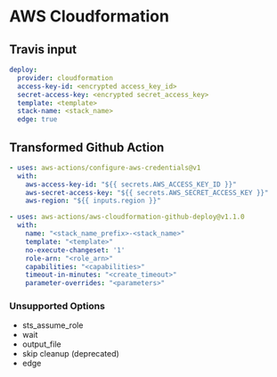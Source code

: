 # AWS Cloudformation

## Travis input

```yaml
deploy:
  provider: cloudformation
  access-key-id: <encrypted access_key_id>
  secret-access-key: <encrypted secret_access_key>
  template: <template>
  stack-name: <stack_name>
  edge: true
```

## Transformed Github Action

```yaml
- uses: aws-actions/configure-aws-credentials@v1
  with:
    aws-access-key-id: "${{ secrets.AWS_ACCESS_KEY_ID }}"
    aws-secret-access-key: "${{ secrets.AWS_SECRET_ACCESS_KEY }}"
    aws-region: "${{ inputs.region }}"

- uses: aws-actions/aws-cloudformation-github-deploy@v1.1.0
  with:
    name: "<stack_name_prefix>-<stack_name>"
    template: "<template>"
    no-execute-changeset: '1'
    role-arn: "<role_arn>"
    capabilities: "<capabilities>"
    timeout-in-minutes: "<create_timeout>"
    parameter-overrides: "<parameters>"
```

### Unsupported Options

- sts_assume_role
- wait
- output_file
- skip cleanup (deprecated)
- edge

